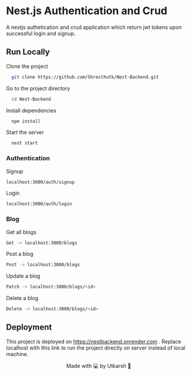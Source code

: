 
# Nest.js Authentication and Crud
A nestjs authetication and crud application which return jwt tokens upon successful login and signup.

## Run Locally

Clone the project

```bash
  git clone https://github.com/Shresthutk/Nest-Backend.git
```

Go to the project directory

```bash
  cd Nest-Backend
```

Install dependencies

```bash
  npm install
```

Start the server

```bash
  nest start
```
### Authentication
Signup
```bash
localhost:3000/auth/signup
```
Login
```bash
localhost:3000/auth/login
```
### Blog
Get all blogs
```bash
Get -> localhost:3000/blogs
```
Post a blog
```bash
Post -> localhost:3000/blogs
```
Update a blog
```bash
Patch -> localhost:3000/blogs/<id>
```
Delete a blog
```bash
Delete -> localhost:3000/blogs/<id>
```

## Deployment

This project is deployed on https://nestbackend.onrender.com .
Replace localhost with this link to run the project directly on server instead of local machine.


<p align="center"> Made with 💻 by Utkarsh 🗿</p>
